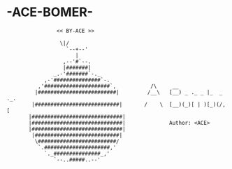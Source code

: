 #                    -ACE-BOMER-
                    << BY-ACE >>

                     \|/
                       `--+--'
                          |
                      ,--'#`--.
                      |#######|
                   _.-'#######`-._
                ,-'###############`-.
              ,'#####################`,           /\     __         
             |#########################|         /__\   [__) _ ._ _ |_  _ ._.
            |###########################|       /    \  [__)(_)[ | )[_)(/,[
           |#############################|
           |#############################|              Author: <ACE>
           |#############################|
            |###########################|
             \#########################/
              `.#####################,'
                `._###############_,'
                   `--..#####..--' 
